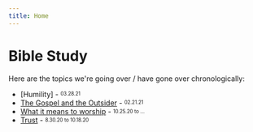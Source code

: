 ```yaml
---
title: Home
---
```


# Bible Study
Here are the topics we're going over / have gone over chronologically:

- [Humility] - <sup><sub>03.28.21</sub></sup>
- [The Gospel and the Outsider](the-the-gospel-and-the-outsider) - <sup><sub>02.21.21</sub></sup>
- [What it means to worship](what-it-means-to-worship) - <sub><sup>10.25.20 to ...</sup></sub>
- [Trust](trust) - <sub><sup>8.30.20 to 10.18.20</sup></sub>